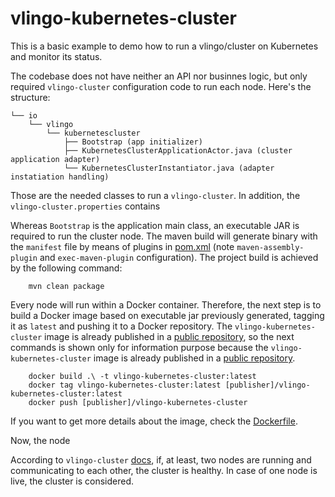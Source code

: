 # vlingo-kubernetes-cluster

This is a basic example to demo how to run a vlingo/cluster on Kubernetes and monitor its status. 

The codebase does not have neither an API nor businnes logic, but only required `vlingo-cluster` configuration code to run each node. Here's the structure:

    └── io
        └── vlingo
            └── kubernetescluster
                ├── Bootstrap (app initializer)
                ├── KubernetesClusterApplicationActor.java (cluster application adapter)
                └── KubernetesClusterInstantiator.java (adapter instatiation handling) 
     

Those are the needed classes to run a `vlingo-cluster`. In addition, the `vlingo-cluster.properties` contains 

Whereas `Bootstrap` is the application main class, an executable JAR is required to run the cluster node. The maven build will generate binary with the `manifest` file by means of plugins in [pom.xml](https://github.com/vlingo/vlingo-examples/blob/master/vlingo-kubernetes-cluster/pom.xml) (note `maven-assembly-plugin` and `exec-maven-plugin` configuration). The project build is achieved by the following command: 

```
    mvn clean package
```

Every node will run within a Docker container. Therefore, the next step is to build a Docker image based on executable jar previously generated, tagging it as `latest` and pushing it to a Docker repository. The `vlingo-kubernetes-cluster` image is already published in a [public repository](https://hub.docker.com/repository/docker/dambrosio/vlingo-kubernetes-cluster), so the next commands is shown only for information purpose because the `vlingo-kubernetes-cluster` image is already published in a [public repository](https://hub.docker.com/repository/docker/dambrosio/vlingo-kubernetes-cluster). 

```
    docker build .\ -t vlingo-kubernetes-cluster:latest
    docker tag vlingo-kubernetes-cluster:latest [publisher]/vlingo-kubernetes-cluster:latest
    docker push [publisher]/vlingo-kubernetes-cluster
```

If you want to get more details about the image, check the [Dockerfile](https://github.com/vlingo/vlingo-examples/blob/master/vlingo-kubernetes-cluster/Dockerfile).   

Now, the node 

According to `vlingo-cluster` [docs](https://docs.vlingo.io/vlingo-cluster#resiliency-and-scale), if, at least, two nodes are running and communicating to each other, the cluster is healthy. In case of one node is live, the cluster is considered.
